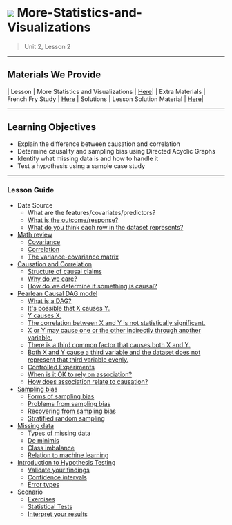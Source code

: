 # ![](https://ga-dash.s3.amazonaws.com/production/assets/logo-9f88ae6c9c3871690e33280fcf557f33.png) More-Statistics-and-Visualizations

> Unit 2, Lesson 2

---

## Materials We Provide

| Lesson | More Statistics and Visualizations | [Here](./More-Statistics-and-Visualizations.ipynb)|
| Extra Materials | French Fry Study | [Here](https://git.generalassemb.ly/data-part-time/More-Statistics-and-Visualizations/blob/master/assets/french-fry.pdf)
| Solutions | Lesson Solution Material | [Here](./solutions-code/More-Statistics-and-Visualizations-solutions.ipynb)|

---

## Learning Objectives
- Explain the difference between causation and correlation
- Determine causality and sampling bias using Directed Acyclic Graphs
- Identify what missing data is and how to handle it
- Test a hypothesis using a sample case study

---

### Lesson Guide
- Data Source
	- What are the features/covariates/predictors?
	- [What is the outcome/response?](#what-is-the-outcomeresponse)
	- [What do you think each row in the dataset represents?](#what-do-you-think-each-row-in-the-dataset-represents)
- [Math review](#math-review)
	- [Covariance](#covariance)
	- [Correlation](#correlation)
	- [The variance-covariance matrix](#the-variance-covariance-matrix)
- [Causation and Correlation](#causation-and-correlation)
	- [Structure of causal claims](#structure-of-causal-claims)
	- [Why do we care?](#why-do-we-care)
	- [How do we determine if something is causal?](#how-do-we-determine-if-something-is-causal)
- [Pearlean Causal DAG model](#pearlean-causal-dag-model)
	- [What is a DAG?](#what-is-a-dag)
	- [It's possible that X causes Y.](#its-possible-that-x-causes-y)
	- [Y causes X.](#y-causes-x)
	- [The correlation between X and Y is not statistically significant.](#the-correlation-between-x-and-y-is-not-statistically-significant)
	- [X or Y may cause one or the other indirectly through another variable.](#x-or-y-may-cause-one-or-the-other-indirectly-through-another-variable)
	- [There is a third common factor that causes both X and Y.](#there-is-a-third-common-factor-that-causes-both-x-and-y)
	- [Both X and Y cause a third variable and the dataset does not represent that third variable evenly.](#both-x-and-y-cause-a-third-variable-and-the-dataset-does-not-represent-that-third-variable-evenly)
	- [Controlled Experiments](#controlled-experiments)
	- [When is it OK to rely on association?](#when-is-it-ok-to-rely-on-association)
	- [How does association relate to causation?](#how-does-association-relate-to-causation)
- [Sampling bias](#sampling-bias)
	- [Forms of sampling bias](#forms-of-sampling-bias)
	- [Problems from sampling bias](#problems-from-sampling-bias)
	- [Recovering from sampling bias](#recovering-from-sampling-bias)
    - [Stratified random sampling](#stratified-random-sampling)
- [Missing data](#missing-data)
	- [Types of missing data](#types-of-missing-data)
	- [De minimis](#de-minimis)
	- [Class imbalance](#class-imbalance)
    - [Relation to machine learning](#relation-to-machine-learning)
- [Introduction to Hypothesis Testing](#introduction-to-hypothesis-testing)
	- [Validate your findings](#validate-your-findings)
	- [Confidence intervals](#confidence-intervals)
	- [Error types](#error-types)
- [Scenario](#scenario)
	- [Exercises](#exercises)
	- [Statistical Tests](#statistical-tests)
	- [Interpret your results](#interpret-your-results)
